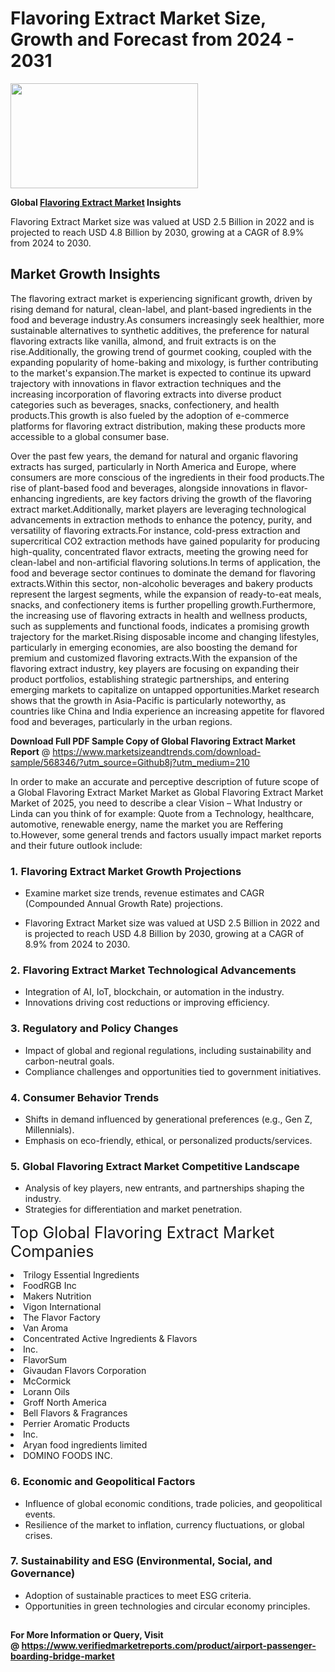 <H1>Flavoring Extract Market Size, Growth and Forecast from 2024 - 2031</H1><img class="aligncenter size-medium wp-image-584254" src="https://thirdeyenews.in/wp-content/uploads/2024/09/Global-Market-Research-300x168.jpeg" alt="" width="300" height="168" /><p><strong>Global&nbsp;<a href="https://www.marketsizeandtrends.com/download-sample/568346/?utm_source=Github8j?utm_medium=210">Flavoring Extract Market</a> Insights</strong></p><p>Flavoring Extract Market size was valued at USD 2.5 Billion in 2022 and is projected to reach USD 4.8 Billion by 2030, growing at a CAGR of 8.9% from 2024 to 2030.</p><p><h2>Market Growth Insights</h2> <p>The flavoring extract market is experiencing significant growth, driven by rising demand for natural, clean-label, and plant-based ingredients in the food and beverage industry.As consumers increasingly seek healthier, more sustainable alternatives to synthetic additives, the preference for natural flavoring extracts like vanilla, almond, and fruit extracts is on the rise.Additionally, the growing trend of gourmet cooking, coupled with the expanding popularity of home-baking and mixology, is further contributing to the market's expansion.The market is expected to continue its upward trajectory with innovations in flavor extraction techniques and the increasing incorporation of flavoring extracts into diverse product categories such as beverages, snacks, confectionery, and health products.This growth is also fueled by the adoption of e-commerce platforms for flavoring extract distribution, making these products more accessible to a global consumer base.</p> <p>Over the past few years, the demand for natural and organic flavoring extracts has surged, particularly in North America and Europe, where consumers are more conscious of the ingredients in their food products.The rise of plant-based food and beverages, alongside innovations in flavor-enhancing ingredients, are key factors driving the growth of the flavoring extract market.Additionally, market players are leveraging technological advancements in extraction methods to enhance the potency, purity, and versatility of flavoring extracts.For instance, cold-press extraction and supercritical CO2 extraction methods have gained popularity for producing high-quality, concentrated flavor extracts, meeting the growing need for clean-label and non-artificial flavoring solutions.In terms of application, the food and beverage sector continues to dominate the demand for flavoring extracts.Within this sector, non-alcoholic beverages and bakery products represent the largest segments, while the expansion of ready-to-eat meals, snacks, and confectionery items is further propelling growth.Furthermore, the increasing use of flavoring extracts in health and wellness products, such as supplements and functional foods, indicates a promising growth trajectory for the market.Rising disposable income and changing lifestyles, particularly in emerging economies, are also boosting the demand for premium and customized flavoring extracts.With the expansion of the flavoring extract industry, key players are focusing on expanding their product portfolios, establishing strategic partnerships, and entering emerging markets to capitalize on untapped opportunities.Market research shows that the growth in Asia-Pacific is particularly noteworthy, as countries like China and India experience an increasing appetite for flavored food and beverages, particularly in the urban regions.<p><span class=""><strong>Download Full PDF Sample Copy of Global Flavoring Extract Market Report</strong> @ <a href="https://www.marketsizeandtrends.com/download-sample/568346/?utm_source=Github8j?utm_medium=210" target="_blank">https://www.marketsizeandtrends.com/download-sample/568346/?utm_source=Github8j?utm_medium=210</a></span></p><p>In order to make an accurate and perceptive description of future scope of a Global&nbsp;Flavoring Extract Market Market as Global&nbsp;Flavoring Extract Market Market of 2025, you need to describe a clear Vision &ndash; What Industry or Linda can you think of for example: Quote from a Technology, healthcare, automotive, renewable energy, name the market you are Reffering to.However, some general trends and factors usually impact market reports and their future outlook include:</p><h3>1.&nbsp;<strong>Flavoring Extract Market Growth Projections</strong></h3><ul><li>Examine market size trends, revenue estimates and CAGR (Compounded Annual Growth Rate) projections.</li><li><p>Flavoring Extract Market size was valued at USD 2.5 Billion in 2022 and is projected to reach USD 4.8 Billion by 2030, growing at a CAGR of 8.9% from 2024 to 2030.</p></li></ul><h3>2.&nbsp;<strong>Flavoring Extract Market Technological Advancements</strong></h3><ul><li>Integration of AI, IoT, blockchain, or automation in the industry.</li><li>Innovations driving cost reductions or improving efficiency.</li></ul><h3>3.&nbsp;<strong>Regulatory and Policy Changes</strong></h3><ul><li>Impact of global and regional regulations, including sustainability and carbon-neutral goals.</li><li>Compliance challenges and opportunities tied to government initiatives.</li></ul><h3>4.&nbsp;<strong>Consumer Behavior Trends</strong></h3><ul><li>Shifts in demand influenced by generational preferences (e.g., Gen Z, Millennials).</li><li>Emphasis on eco-friendly, ethical, or personalized products/services.</li></ul><h3>5.&nbsp;<strong>Global Flavoring Extract Market Competitive Landscape</strong></h3><ul><li>Analysis of key players, new entrants, and partnerships shaping the industry.</li><li>Strategies for differentiation and market penetration.</li></ul><p data-pm-slice="1 1 []"><span style="color: inherit; font-family: inherit; font-size: 25px;">Top Global Flavoring Extract Market Companies</span></p><div class="" data-test-id=""><p><li>Trilogy Essential Ingredients</li><li> FoodRGB Inc</li><li> Makers Nutrition</li><li> Vigon International</li><li> The Flavor Factory</li><li> Van Aroma</li><li> Concentrated Active Ingredients & Flavors</li><li> Inc.</li><li> FlavorSum</li><li> Givaudan Flavors Corporation</li><li> McCormick</li><li> Lorann Oils</li><li> Groff North America</li><li> Bell Flavors & Fragrances</li><li> Perrier Aromatic Products</li><li> Inc.</li><li> Aryan food ingredients limited</li><li> DOMINO FOODS INC.</li></p></div><h3>6.&nbsp;<strong>Economic and Geopolitical Factors</strong></h3><ul><li>Influence of global economic conditions, trade policies, and geopolitical events.</li><li>Resilience of the market to inflation, currency fluctuations, or global crises.</li></ul><h3>7.&nbsp;<strong>Sustainability and ESG (Environmental, Social, and Governance)</strong></h3><ul><li>Adoption of sustainable practices to meet ESG criteria.</li><li>Opportunities in green technologies and circular economy principles.</li></ul><h2><strong style="font-size: 14px;">For More Information or Query, Visit @&nbsp;</strong><a style="background-color: #ffffff; font-size: 14px;" href="https://www.marketsizeandtrends.com/report/flavoring-extract-market/" target="_blank">https://www.verifiedmarketreports.com/product/airport-passenger-boarding-bridge-market</a></h2>